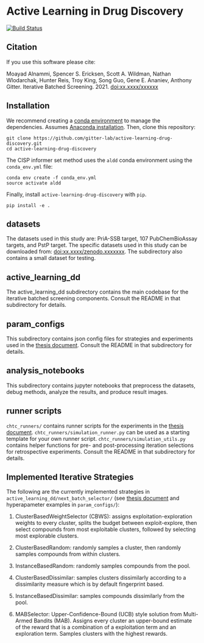 # Active Learning in Drug Discovery

[![Build Status](https://travis-ci.com/gitter-lab/active-learning-drug-discovery.svg?token=DHS914p1QvszNqsQgFxW&branch=master)](https://travis-ci.com/gitter-lab/active-learning-drug-discovery)

## Citation

If you use this software please cite:

Moayad Alnammi, Spencer S. Ericksen, Scott A. Wildman, Nathan Wlodarchak, Hunter Reis, Troy King, Song Guo, Gene E. Ananiev, Anthony Gitter.
Iterative Batched Screening.
2021. [doi:xx.xxxx/xxxxxx]()

## Installation

We recommend creating a [conda environment](https://conda.io/docs/user-guide/tasks/manage-environments.html) to manage the dependencies.
Assumes [Anaconda installation](https://www.anaconda.com/download/). 
Then, clone this repository:
```
git clone https://github.com/gitter-lab/active-learning-drug-discovery.git
cd active-learning-drug-discovery
```

The CISP informer set method uses the `aldd` conda environment using the `conda_env.yml` file:
```
conda env create -f conda_env.yml
source activate aldd
```

Finally, install `active-learning-drug-discovery` with `pip`.
```
pip install -e .
```

## datasets

The datasets used in this study are: PriA-SSB target, 107 PubChemBioAssay targets, and PstP target. 
The specific datasets used in this study can be downloaded from: [doi:xx.xxxx/zenodo.xxxxxxx](). 
The subdirectory also contains a small dataset for testing.

## active_learning_dd

The active_learning_dd subdirectory contains the main codebase for the iterative batched screening components. 
Consult the README in that subdirectory for details. 

## param_configs

This subdirectory contains json config files for strategies and experiments used in the [thesis document]().
Consult the README in that subdirectory for details. 

## analysis_notebooks

This subdirectory contains jupyter notebooks that preprocess the datasets, debug methods, analyze the results, and produce result images.

## runner scripts

`chtc_runners/` contains runner scripts for the experiments in the [thesis document]().
`chtc_runners/simulation_runner.py` can be used as a starting template for your own runner script. 
`chtc_runners/simulation_utils.py` contains helper functions for pre- and post-processing iteration selections for retrospective experiments. 
Consult the README in that subdirectory for details. 

## Implemented Iterative Strategies

The following are the currently implemented strategies in `active_learning_dd/next_batch_selector/` (see [thesis document]() and hyperapameter examples in `param_configs/`):

1. ClusterBasedWeightSelector (CBWS): assigns exploitation-exploration weights to every cluster, splits the budget between exploit-explore, then select compounds from most exploitable clusters, followed by selecting most explorable clusters. 

2. ClusterBasedRandom: randomly samples a cluster, then randomly samples compounds from within clusters. 

3. InstanceBasedRandom: randomly samples compounds from the pool. 

4. ClusterBasedDissimilar: samples clusters dissimilarly according to a dissimilarity measure which is by default fingerprint based. 

5. InstanceBasedDissimilar: samples compounds dissimilarly from the pool. 

6. MABSelector: Upper-Confidence-Bound (UCB) style solution from Multi-Armed Bandits (MAB). 
Assigns every cluster an upper-bound estimate of the reward that is a combination of a exploitation term and an exploration term. 
Samples clusters with the highest rewards. 

